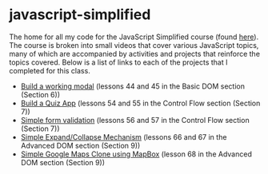 # javascript-simplified

The home for all my code for the JavaScript Simplified course (found [here](https://courses.webdevsimplified.com)). The course is broken into small videos that cover various JavaScript topics, many of which are accompanied by activities and projects that reinforce the topics covered. Below is a list of links to each of the projects that I completed for this class.

-   [Build a working modal](/Section%206%20-%20Basic%20DOM/44-and-45-modal-project/) (lessons 44 and 45 in the Basic DOM section (Section 6))
-   [Build a Quiz App](/Section%207%20-%20Control%20Flow/54-and-55-quiz-app-project/) (lessons 54 and 55 in the Control Flow section (Section 7))
-   [Simple form validation](/Section%207%20-%20Control%20Flow/56-and-57-form-validation-project/) (lessons 56 and 57 in the Control Flow section (Section 7))
-   [Simple Expand/Collapse Mechanism](/Section%209%20-%20Advanced%20DOM/66-and-67-expand-collapse-project/) (lessons 66 and 67 in the Advanced DOM section (Section 9))
-   [Simple Google Maps Clone using MapBox](/Section%209%20-%20Advanced%20DOM/68-google-maps-clone/) (lesson 68 in the Advanced DOM section (Section 9))
